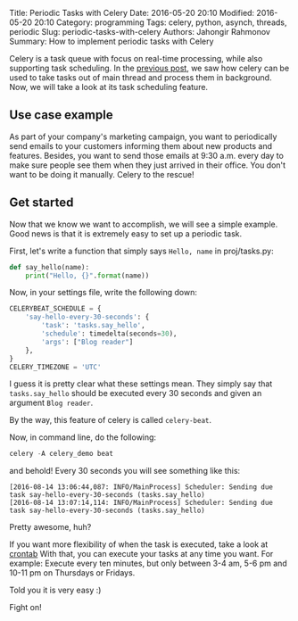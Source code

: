 Title: Periodic Tasks with Celery
Date: 2016-05-20 20:10
Modified: 2016-05-20 20:10
Category: programming
Tags: celery, python, asynch, threads, periodic
Slug: periodic-tasks-with-celery
Authors: Jahongir Rahmonov
Summary: How to implement periodic tasks with Celery

Celery is a task queue with focus on real-time processing, while also supporting task scheduling.
In the [previous post](http://rahmonov.me/posts/indroduction-to-celery/), we saw how celery can be 
used to take tasks out of main thread and process them in background. Now, we will take a look at its
task scheduling feature.

Use case example
----------------

As part of your company's marketing campaign, you want to periodically send emails to your customers 
informing them about new products and features. Besides, you want to send those emails at 9:30 a.m. every day
to make sure people see them when they just arrived in their office. You don't want to be doing it manually.
Celery to the rescue!

Get started
-----------

Now that we know we want to accomplish, we will see a simple example. Good news is that it is extremely easy to 
set up a periodic task.

First, let's write a function that simply says `Hello, name` in proj/tasks.py:

```python
def say_hello(name):
    print("Hello, {}".format(name))
```
         
Now, in your settings file, write the following down:

```python
CELERYBEAT_SCHEDULE = {
    'say-hello-every-30-seconds': {
        'task': 'tasks.say_hello',
        'schedule': timedelta(seconds=30),
        'args': ["Blog reader"]
    },
}
CELERY_TIMEZONE = 'UTC'
```

I guess it is pretty clear what these settings mean. They simply say that `tasks.say_hello` should be 
executed every 30 seconds and given an argument `Blog reader`.

By the way, this feature of celery is called `celery-beat`.

Now, in command line, do the following:

```python
celery -A celery_demo beat
```

and behold! Every 30 seconds you will see something like this:

```commandline
[2016-08-14 13:06:44,087: INFO/MainProcess] Scheduler: Sending due task say-hello-every-30-seconds (tasks.say_hello)
[2016-08-14 13:07:14,114: INFO/MainProcess] Scheduler: Sending due task say-hello-every-30-seconds (tasks.say_hello)  
```

Pretty awesome, huh?
      
If you want more flexibility of when the task is executed, take a look at [crontab](http://docs.celeryproject.org/en/latest/reference/celery.schedules.html#celery.schedules.crontab)
With that, you can execute your tasks at any time you want. For example: Execute every ten minutes, but only between 3-4 am, 5-6 pm and 10-11 pm on Thursdays or Fridays.

Told you it is very easy :)

Fight on!
